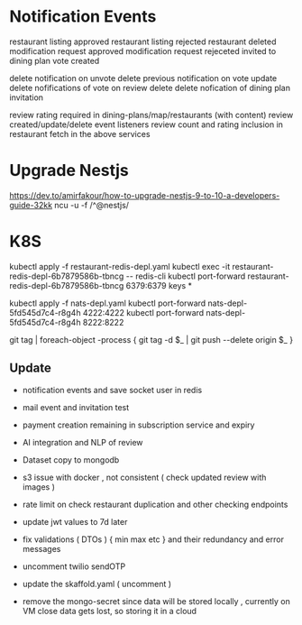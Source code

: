 # Notification Events

restaurant listing approved
restaurant listing rejected
restaurant deleted
modification request approved
modification request rejeceted
invited to dining plan
vote created

delete notification on unvote
delete previous notification on vote update
delete nofifications of vote on review delete
delete nofication of dining plan invitation

review rating required in dining-plans/map/restaurants (with content)
review created/update/delete event listeners
review count and rating inclusion in restaurant fetch in the above services

# Upgrade Nestjs
https://dev.to/amirfakour/how-to-upgrade-nestjs-9-to-10-a-developers-guide-32kk
ncu -u -f /^@nestjs/


# K8S
kubectl apply -f restaurant-redis-depl.yaml
kubectl exec -it restaurant-redis-depl-6b7879586b-tbncg -- redis-cli
kubectl port-forward restaurant-redis-depl-6b7879586b-tbncg 6379:6379
keys *

kubectl apply -f nats-depl.yaml
kubectl port-forward nats-depl-5fd545d7c4-r8g4h 4222:4222
kubectl port-forward nats-depl-5fd545d7c4-r8g4h 8222:8222

git tag | foreach-object -process { git tag -d $_ | git push --delete origin $_ }

## Update 
- notification events and save socket user in redis
- mail event and invitation test
- payment creation remaining in subscription service and expiry
- AI integration and NLP of review
- Dataset copy to mongodb

- s3 issue with docker , not consistent ( check updated review with images )
- rate limit on check restaurant duplication and other checking endpoints

- update jwt values to 7d later 
- fix validations ( DTOs ) { min max etc } and their redundancy and error messages
- uncomment twilio sendOTP

- update the skaffold.yaml ( uncomment )
- remove the mongo-secret since data will be stored locally , 
    currently on VM close data gets lost, so storing it in a cloud